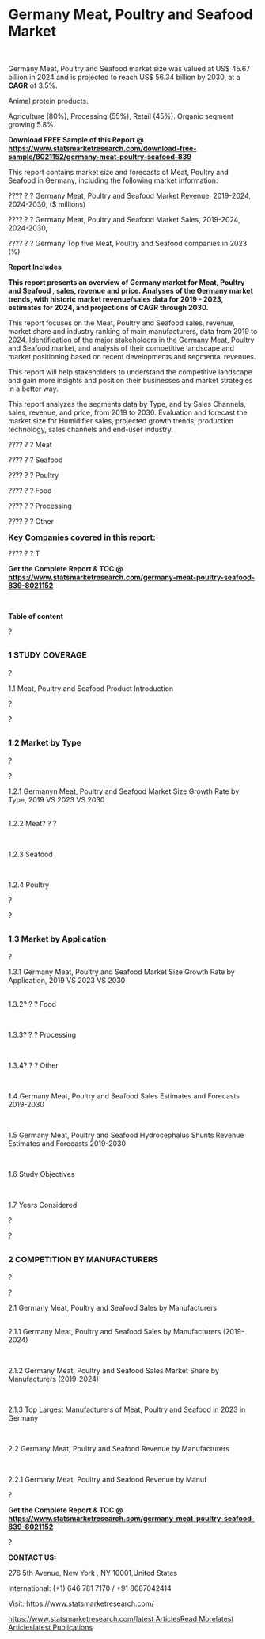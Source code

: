 <h1>Germany Meat, Poultry and Seafood Market</h1><br/><p>Germany Meat, Poultry and Seafood market size was valued at US$ 45.67 billion in 2024 and is projected to reach US$ 56.34 billion by 2030, at a <strong>CAGR</strong> of 3.5%.</p>
 
 
 
 <p>Animal protein products.</p>
 
 
 
 <p>Agriculture (80%), Processing (55%), Retail (45%). Organic segment growing 5.8%.</p>
 
 
 
 <p><strong>Download FREE Sample of this Report @ <a href="https://www.statsmarketresearch.com/download-free-sample/8021152/germany-meat-poultry-seafood-839">https://www.statsmarketresearch.com/download-free-sample/8021152/germany-meat-poultry-seafood-839</a></strong></p>
 
 
 
 <p>This report contains market size and forecasts of Meat, Poultry and Seafood in Germany, including the following market information:</p>
 
 
 
 <p>???? ? ? Germany Meat, Poultry and Seafood Market Revenue, 2019-2024, 2024-2030, ($ millions)</p>
 
 
 
 <p>???? ? ? Germany Meat, Poultry and Seafood Market Sales, 2019-2024, 2024-2030,</p>
 
 
 
 <p>???? ? ? Germany Top five Meat, Poultry and Seafood companies in 2023 (%)</p>
 
 
 
 <p><strong>Report Includes</strong></p>
 
 
 
 <p><strong>This report presents an overview of Germany market for Meat, Poultry and Seafood , sales, revenue and price. Analyses of the Germany market trends, with historic market revenue/sales data for 2019 - 2023, estimates for 2024, and projections of <strong>CAGR</strong> through 2030.</strong></p>
 
 
 
 <p>This report focuses on the Meat, Poultry and Seafood sales, revenue, market share and industry ranking of main manufacturers, data from 2019 to 2024. Identification of the major stakeholders in the Germany Meat, Poultry and Seafood market, and analysis of their competitive landscape and market positioning based on recent developments and segmental revenues.</p>
 
 
 
 <p>This report will help stakeholders to understand the competitive landscape and gain more insights and position their businesses and market strategies in a better way.</p>
 
 
 
 <p>This report analyzes the segments data by Type, and by Sales Channels, sales, revenue, and price, from 2019 to 2030. Evaluation and forecast the market size for Humidifier sales, projected growth trends, production technology, sales channels and end-user industry.</p>
 
 
 
 <p>???? ? ? Meat</p>
 
 
 
 <p>???? ? ? Seafood</p>
 
 
 
 <p>???? ? ? Poultry</p>
 
 
 
 <p>???? ? ? Food</p>
 
 
 
 <p>???? ? ? Processing</p>
 
 
 
 <p>???? ? ? Other</p>
 
 
 
 <p><span style="font-size:16px"><strong>Key Companies covered in this report:</strong></span></p>
 
 
 
 <p>???? ? ? T</p>
 
 
 
 <div><b>Get the Complete Report & TOC @ <a href="https://www.statsmarketresearch.com/germany-meat-poultry-seafood-839-8021152">https://www.statsmarketresearch.com/germany-meat-poultry-seafood-839-8021152</a></b></div>
 
 
 
 <p><br />
 
 <b>Table of content</b></p>
 
 
 
 <p>? </p>
 
 
 
 <h2><span style="font-size:16px"><strong>1 STUDY COVERAGE</strong></span></h2>
 
 
 
 <p>? </p>
 
 
 
 <p>1.1 Meat, Poultry and Seafood Product Introduction</p>
 
 
 
 <p>? </p>
 
 
 
 <p>? </p>
 
 
 
 <h2><span style="font-size:16px"><strong>1.2 Market by Type</strong></span></h2>
 
 
 
 <p>? </p>
 
 
 
 <p>? </p>
 
 
 
 <p>1.2.1 Germanyn Meat, Poultry and Seafood Market Size Growth Rate by Type, 2019 VS 2023 VS 2030<br />
 
 <br />
 
 1.2.2 Meat? ? ? <br />
 
 <br />
 
 1.2.3 Seafood<br />
 
 <br />
 
 1.2.4 Poultry<br />
 
 ? </p>
 
 
 
 <p>? </p>
 
 
 
 <h2><span style="font-size:16px"><strong>1.3 Market by Application</strong></span></h2>
 
 
 
 <p>? </p>
 
 
 
 <p>1.3.1 Germany Meat, Poultry and Seafood Market Size Growth Rate by Application, 2019 VS 2023 VS 2030<br />
 
 <br />
 
 1.3.2? ? ? Food<br />
 
 <br />
 
 1.3.3? ? ? Processing<br />
 
 <br />
 
 1.3.4? ? ? Other<br />
 
 <br />
 
 1.4 Germany Meat, Poultry and Seafood Sales Estimates and Forecasts 2019-2030<br />
 
 <br />
 
 1.5 Germany Meat, Poultry and Seafood Hydrocephalus Shunts Revenue Estimates and Forecasts 2019-2030<br />
 
 <br />
 
 1.6 Study Objectives<br />
 
 <br />
 
 1.7 Years Considered</p>
 
 
 
 <p>? </p>
 
 
 
 <p>? </p>
 
 
 
 <h2><span style="font-size:16px"><strong>2 COMPETITION BY MANUFACTURERS</strong></span></h2>
 
 
 
 <p>? </p>
 
 
 
 <p>? </p>
 
 
 
 <p>2.1 Germany Meat, Poultry and Seafood Sales by Manufacturers<br />
 
 <br />
 
 2.1.1 Germany Meat, Poultry and Seafood Sales by Manufacturers (2019-2024)<br />
 
 <br />
 
 2.1.2 Germany Meat, Poultry and Seafood Sales Market Share by Manufacturers (2019-2024)<br />
 
 <br />
 
 2.1.3 Top Largest Manufacturers of Meat, Poultry and Seafood in 2023 in Germany<br />
 
 <br />
 
 2.2 Germany Meat, Poultry and Seafood Revenue by Manufacturers<br />
 
 <br />
 
 2.2.1 Germany Meat, Poultry and Seafood Revenue by Manuf</p>
 
 
 
 <p>? </p>
 
 
 
 <div><b>Get the Complete Report & TOC @ <a href="https://www.statsmarketresearch.com/germany-meat-poultry-seafood-839-8021152">https://www.statsmarketresearch.com/germany-meat-poultry-seafood-839-8021152</a></b></div>
 
 
 
 <p>? </p>
 
 
 
 <p><b>CONTACT US:</b><br />
 
 276 5th Avenue, New York , NY 10001,United States<br />
 
 International: (+1) 646 781 7170 / +91 8087042414<br />
 
 Visit: <a href="https://www.statsmarketresearch.com/">https://www.statsmarketresearch.com/</a><br />
 
 <a href="https://gyeongbokgung.com">https://www.statsmarketresearch.com/</a><a href="https://hallyeomaritime.com">latest Articles</a><a href="https://jingwansa.com">Read More</a><a href="https://nguoiviet.jp/">latest Articles</a><a href="https://www.intelmarketresearch.com/">latest Publications</a></p>